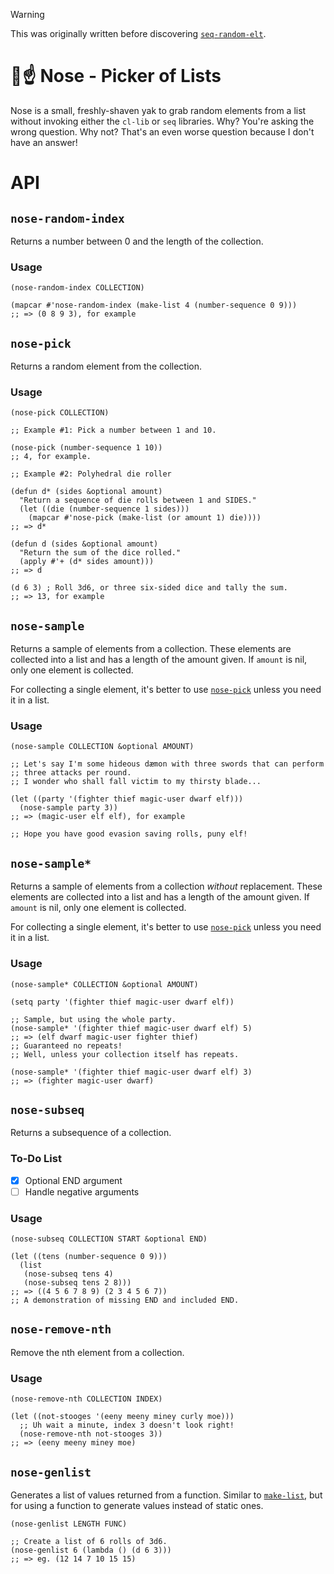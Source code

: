 > [!WARNING]
> This was originally written before discovering
> [`seq-random-elt`](https://www.gnu.org/software/emacs/manual/html_node/elisp/Sequence-Functions.html#index-seq_002drandom_002delt).

# 👃☝ Nose - Picker of Lists

Nose is a small, freshly-shaven yak to grab random elements from a
list without invoking either the `cl-lib` or `seq` libraries.
Why?  You're asking the wrong question.
Why not?  That's an even worse question because I don't have an answer!

# API #

## `nose-random-index`

Returns a number between 0 and the length of the collection.

### Usage ###

~~~emacs-lisp
(nose-random-index COLLECTION)

(mapcar #'nose-random-index (make-list 4 (number-sequence 0 9)))
;; => (0 8 9 3), for example
~~~

## `nose-pick`

Returns a random element from the collection.

### Usage ###

~~~emacs-lisp
(nose-pick COLLECTION)

;; Example #1: Pick a number between 1 and 10.

(nose-pick (number-sequence 1 10))
;; 4, for example.

;; Example #2: Polyhedral die roller

(defun d* (sides &optional amount)
  "Return a sequence of die rolls between 1 and SIDES."
  (let ((die (number-sequence 1 sides)))
    (mapcar #'nose-pick (make-list (or amount 1) die))))
;; => d*

(defun d (sides &optional amount)
  "Return the sum of the dice rolled."
  (apply #'+ (d* sides amount)))
;; => d

(d 6 3) ; Roll 3d6, or three six-sided dice and tally the sum.
;; => 13, for example
~~~

## `nose-sample`

Returns a sample of elements from a collection.
These elements are collected into a list and has a length of the
amount given.
If `amount` is nil, only one element is collected.

For collecting a single element, it's better to use
[`nose-pick`](#nose-pick) unless you need it in a list.

### Usage ###

~~~emacs-lisp
(nose-sample COLLECTION &optional AMOUNT)

;; Let's say I'm some hideous dæmon with three swords that can perform
;; three attacks per round.
;; I wonder who shall fall victim to my thirsty blade...

(let ((party '(fighter thief magic-user dwarf elf)))
  (nose-sample party 3))
;; => (magic-user elf elf), for example

;; Hope you have good evasion saving rolls, puny elf!
~~~

## `nose-sample*`

Returns a sample of elements from a collection *without* replacement.
These elements are collected into a list and has a length of the
amount given.
If `amount` is nil, only one element is collected.

For collecting a single element, it's better to use
[`nose-pick`](#nose-pick) unless you need it in a list.

### Usage ###

~~~emacs-lisp
(nose-sample* COLLECTION &optional AMOUNT)

(setq party '(fighter thief magic-user dwarf elf))

;; Sample, but using the whole party.
(nose-sample* '(fighter thief magic-user dwarf elf) 5)
;; => (elf dwarf magic-user fighter thief)
;; Guaranteed no repeats!
;; Well, unless your collection itself has repeats.

(nose-sample* '(fighter thief magic-user dwarf elf) 3)
;; => (fighter magic-user dwarf)
~~~

## `nose-subseq`

Returns a subsequence of a collection.

### To-Do List ###

- [X] Optional END argument
- [ ] Handle negative arguments

### Usage ###

~~~emacs-lisp
(nose-subseq COLLECTION START &optional END)

(let ((tens (number-sequence 0 9)))
  (list
   (nose-subseq tens 4)
   (nose-subseq tens 2 8)))
;; => ((4 5 6 7 8 9) (2 3 4 5 6 7))
;; A demonstration of missing END and included END.
~~~

## `nose-remove-nth`

Remove the nth element from a collection.

### Usage ###

~~~emacs-lisp
(nose-remove-nth COLLECTION INDEX)

(let ((not-stooges '(eeny meeny miney curly moe)))
  ;; Uh wait a minute, index 3 doesn't look right!
  (nose-remove-nth not-stooges 3))
;; => (eeny meeny miney moe)
~~~

## `nose-genlist`

Generates a list of values returned from a function.
Similar to [`make-list`][elisp:make-list], but for using a
function to generate values instead of static ones.

[elisp:make-list]: https://www.gnu.org/software/emacs/manual/html_node/elisp/Building-Lists.html

~~~emacs-lisp
(nose-genlist LENGTH FUNC)

;; Create a list of 6 rolls of 3d6.
(nose-genlist 6 (lambda () (d 6 3)))
;; => eg. (12 14 7 10 15 15)
~~~
